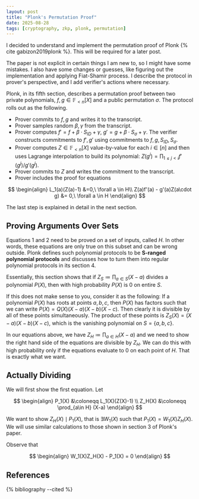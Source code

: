 ```yaml
---
layout: post
title: "Plonk's Permutation Proof"
date: 2025-08-28
tags: [cryptography, zkp, plonk, permutation]
---
```


I decided to understand and implement the permutation proof of Plonk {% cite gabizon2019plonk %}. This will be required for a later post.

The paper is not explicit in certain things I am new to, so I might have some mistakes. I also have some changes or guesses, like figuring out the implementation and applying Fiat-Shamir process. I describe the protocol in prover's perspective, and I add verifier's actions where necessary.

Plonk, in its fifth section, describes a permutation proof between two private polynomials, $f, g \in \mathbb{F}_{< n}[X]$ and a public permutation $\sigma$. The protocol rolls out as the following.

- Prover commits to $f, g$ and writes it to the transcript.
- Prover samples random $\beta, \gamma$ from the transcript.
- Prover computes $f' = f + \beta \cdot S_{ID} + \gamma$, $g' = g + \beta \cdot S_{\sigma} + \gamma$. The verifier constructs commitments to $f', g'$ using commitments to $f, g, S_{ID}, S_{\sigma}$.
- Prover computes $Z\in \mathbb{F}_{< n}[X]$ value-by-value for each $i\in [n]$ and then uses Lagrange interpolation to build its polynomial: $Z(g^i) = \prod _{1\le j < i}f'(g^j)/g'(g^j)$.
- Prover commits to $Z$ and writes the commitment to the transcript.
- Prover includes the proof for equations

$$
\begin{align}
    L_1(a)(Z(a)-1) &=0,\ \forall a \in H\\
    Z(a)f'(a) - g'(a)Z(a\cdot g) &= 0,\ \forall a \in H
\end{align}
$$

The last step is explained in detail in the next section.

## Proving Arguments Over Sets
Equations 1 and 2 need to be proved on a set of inputs, called $H$.
In other words, these equations are only true on this subset and can be wrong outside. Plonk defines such polynomial protocols to be **S-ranged polynomial protocols** and discusses how to turn them into regular polynomial protocols in its section 4.

Essentially, this section shows that if $Z_S \coloneqq \prod _{a\in S}(X-a)$ divides a polynomial $P(X)$, then with high probability $P(X)$ is $0$ on entire $S$.

If this does not make sense to you, consider it as the following: If a polynomial $P(X)$ has roots at points $a, b, c$, then $P(X)$ has factors such that we can write $P(X) = Q(X)(X-a)(X-b)(X-c)$. Then clearly it is divisible by all of these points simultaneously. The product of these points is $Z_S(X) = (X-a)(X-b)(X-c)$, which is the vanishing polynomial on $S = \{a,b,c\}$.

In our equations above, we have $Z_H \coloneqq \prod _{a\in H}(X-a)$ and we need to show the right hand side of the equations are divisible by $Z_H$. We can do this with high probability only if the equations evaluate to $0$ on each point of $H$. That is exactly what we want.

## Actually Dividing
We will first show the first equation. Let

$$
\begin{align}
    P_1(X) &\coloneqq L_1(X)(Z(X)-1) \\
    Z_H(X) &\coloneqq \prod_{a\in H} (X-a)
\end{align}
$$

We want to show $Z_H(X) \mid P_1(X)$, that is $\exists W_1(X)$ such that $P_1(X) = W_1(X)Z_H(X)$. We will use similar calculations to those shown in section 3 of Plonk's paper. 

Observe that

$$
\begin{align}
W_1(X)Z_H(X) - P_1(X) = 0
\end{align}
$$

## References

{% bibliography --cited %}